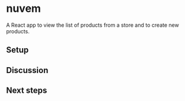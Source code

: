 # nuvem

A React app to view the list of products from a store and to create new products.

## Setup

## Discussion

## Next steps
